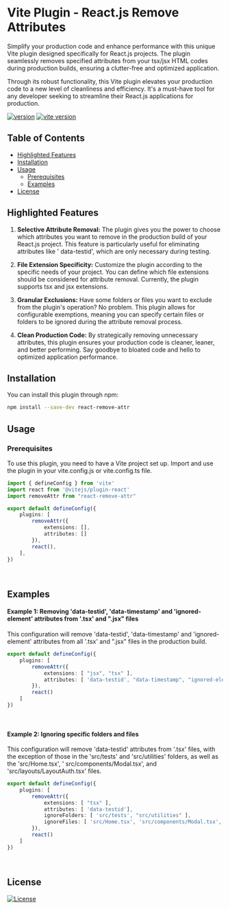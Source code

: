 # Vite Plugin - React.js Remove Attributes

Simplify your production code and enhance performance with this unique Vite plugin designed specifically for React.js
projects. The plugin seamlessly removes specified attributes from your tsx/jsx HTML codes during production builds,
ensuring a clutter-free and optimized application.

Through its robust functionality, this Vite plugin elevates your production code to a new level of cleanliness and
efficiency. It's a must-have tool for any developer seeking to streamline their React.js applications for production.


<p align="center">

[![version](https://img.shields.io/npm/v/react-remove-attr.svg)](https://www.npmjs.com/package/react-remove-attr)
[![vite version](https://img.shields.io/badge/vite-4.3.2-brightgreen.svg)](https://www.npmjs.com/package/vite)

</p>

## Table of Contents

- [Highlighted Features](#highlighted-features)
- [Installation](#installation)
- [Usage](#usage)
    - [Prerequisites](#prerequisites)
    - [Examples](#examples)
- [License](#license)

## Highlighted Features

1. **Selective Attribute Removal:** The plugin gives you the power to choose which attributes you want to remove in the
   production build of your React.js project. This feature is particularly useful for eliminating attributes like '
   data-testid', which are only necessary during testing.

2. **File Extension Specificity:** Customize the plugin according to the specific needs of your project. You can define
   which file extensions should be considered for attribute removal. Currently, the plugin supports tsx and jsx
   extensions.

3. **Granular Exclusions:** Have some folders or files you want to exclude from the plugin's operation? No problem. This
   plugin allows for configurable exemptions, meaning you can specify certain files or folders to be ignored during the
   attribute removal process.

4. **Clean Production Code:** By strategically removing unnecessary attributes, this plugin ensures your production code
   is cleaner, leaner, and better performing. Say goodbye to bloated code and hello to optimized application
   performance.

## Installation

You can install this plugin through npm:

```sh
npm install --save-dev react-remove-attr
```

## Usage

### Prerequisites

To use this plugin, you need to have a Vite project set up. Import and use the plugin in your vite.config.js or
vite.config.ts file.

```typescript
import { defineConfig } from 'vite'
import react from '@vitejs/plugin-react'
import removeAttr from "react-remove-attr"

export default defineConfig({
    plugins: [
        removeAttr({
            extensions: [],
            attributes: []
        }),
        react(),
    ],
})
```

<br /> 

## Examples

#### Example 1: Removing 'data-testid', 'data-timestamp' and 'ignored-element' attributes from '.tsx' and ".jsx" files

This configuration will remove 'data-testid', 'data-timestamp' and 'ignored-element' attributes from all '.tsx' and ".jsx"
files in the production build.

```typescript
export default defineConfig({
    plugins: [
        removeAttr({
            extensions: [ "jsx", "tsx" ],
            attributes: [ 'data-testid', "data-timestamp", "ignored-element" ]
        }),
        react()
    ]
})
```

<br /> 

#### Example 2: Ignoring specific folders and files

This configuration will remove 'data-testid' attributes from '.tsx' files, with the
exception of those in the 'src/tests' and 'src/utilities' folders, as well as the 'src/Home.tsx', '
src/components/Modal.tsx', and 'src/layouts/LayoutAuth.tsx' files.

```typescript
export default defineConfig({
    plugins: [
        removeAttr({
            extensions: [ "tsx" ],
            attributes: [ 'data-testid'],
            ignoreFolders: [ 'src/tests', "src/utilities" ],
            ignoreFiles: [ 'src/Home.tsx', 'src/components/Modal.tsx', "src/layouts/LayoutAuth.tsx" ]
        }),
        react()
    ]
})
```

<br /> 

## License

[![License](https://img.shields.io/badge/LICENSE-GPL--3.0-orange)](https://github.com/mustafadalga/react-remove-attr/blob/main/LICENSE)


